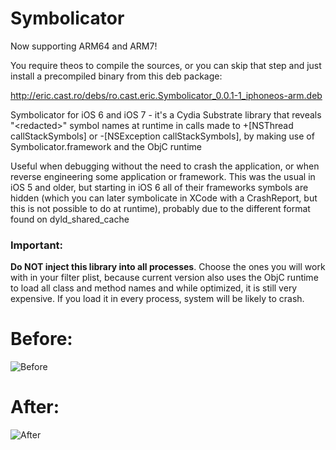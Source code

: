 Symbolicator
============

Now supporting ARM64 and ARM7!

You require theos to compile the sources, or you can skip that step and just install a precompiled binary from this deb package:

http://eric.cast.ro/debs/ro.cast.eric.Symbolicator_0.0.1-1_iphoneos-arm.deb

Symbolicator for iOS 6 and iOS 7 - it's a Cydia Substrate library that reveals "&lt;redacted>" symbol names at runtime in calls made to +[NSThread callStackSymbols] or -[NSException callStackSymbols], by making use of Symbolicator.framework and the ObjC runtime

Useful when debugging without the need to crash the application, or when reverse engineering some application or framework. This was the usual in iOS 5 and older, but starting in iOS 6 all of their frameworks symbols are hidden (which you can later symbolicate in XCode with a CrashReport, but this is not possible to do at runtime), probably due to the different format found on dyld_shared_cache

### Important: ######
**Do NOT inject this library into all processes**. Choose the ones you will work with in your filter plist, because current version also uses the ObjC runtime to load all class and method names and while optimized, it is still very expensive. If you load it in every process, system will be likely to crash.

Before:
============
![Before](http://i.minus.com/jfz6PHQIhjxVS.png)

After:
============
![After](http://i.minus.com/jrlBCbM6FM19C.png)
